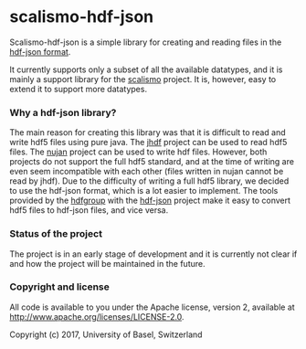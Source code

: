 # scalismo-hdf-json

Scalismo-hdf-json is a simple library for creating 
and reading files in the [hdf-json format](https://hdf5-json.readthedocs.io/en/latest/).

It currently supports only a subset of all the 
available datatypes, and it is mainly a support
library for the [scalismo](https://github.com/unibas-gravis/scalismo) project.
It is, however, easy to extend it to support more datatypes.

### Why a hdf-json library?

The main reason for creating this library was that it is difficult to 
read and write hdf5 files using pure java. The [jhdf](https://github.com/jamesmudd/jhdf)
project can be used to read hdf5 files. The [nujan](https://github.com/NCAR/nujan) project
can be used to write hdf files. However, both projects do not support the full hdf5 standard, and at the
time of writing are even seem incompatible with each other (files written in nujan cannot be read by jhdf).
Due to the difficulty of writing a full hdf5 library, we decided to use the hdf-json format, which is 
a lot easier to implement. The tools provided by the [hdfgroup](https://github.com/HDFGroup) with the
[hdf-json](https://github.com/HDFGroup/hdf5-json) project make it 
easy to convert hdf5 files to hdf-json files, and vice versa. 

### Status of the project

The project is in an early stage of development and it is currently not clear if 
and how the project will be maintained in the future.

### Copyright and license

All code is available to you under the Apache license, version 2, available at http://www.apache.org/licenses/LICENSE-2.0.

Copyright (c) 2017, University of Basel, Switzerland

